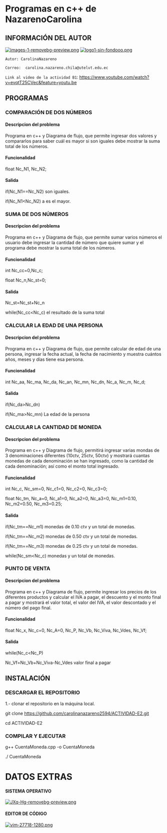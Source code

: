 # Programas en c++ de NazarenoCarolina

## INFORMACIÓN DEL AUTOR

[![images-1-removebg-preview.png](https://i.postimg.cc/c1zrgv8K/images-1-removebg-preview.png)](https://postimg.cc/Jtb1S4xm) [![logo1-sin-fondooo.png](https://i.postimg.cc/9MhZVwcb/logo1-sin-fondooo.png)](https://postimg.cc/d75Lj1kZ)

                                       
`Autor: CarolinaNazareno`

`Correo:  carolina.nazareno.chila@utelvt.edu.ec`                                                    

 `Link al video de la actividad B1`: 
https://www.youtube.com/watch?v=evqtT25CVec&feature=youtu.be


## PROGRAMAS

### COMPARACIÓN DE DOS NÚMEROS

#### Descripcion del problema
Programa en c++ y Diagrama de flujo, que permite ingresar dos valores y compararlos para saber cuál es mayor si son iguales debe mostrar la suma total de los números.


#### Funcionalidad 

float Nc_N1, Nc_N2;

#### Salida

if(Nc_N1==Nc_N2) son iguales.

if(Nc_N1<Nc_N2) a es el mayor.



### SUMA DE DOS NÚMEROS

#### Descripcion del problema
Programa en c++ y Diagrama de flujo, que permite sumar varios números el usuario debe ingresar la cantidad de número que quiere sumar y el programa debe mostrar la suma total de los números.

#### Funcionalidad

int Nc_cc=0,Nc_c;

float Nc_n,Nc_st=0;

#### Salida

Nc_st=Nc_st+Nc_n

while(Nc_cc<Nc_c)       el resultado de la suma total



### CALCULAR LA EDAD DE UNA PERSONA 
 

#### Descripcion del problema
Programa en c++ y Diagrama de flujo, que permite calcular de edad de una persona, ingresar la fecha actual, la fecha de nacimiento y muestra cuántos años, meses y días tiene esa persona.

#### Funcionalidad

int Nc_aa, Nc_ma, Nc_da, Nc_an, Nc_mn, Nc_dn, Nc_a, Nc_m, Nc_d;

#### Salida

if(Nc_da>Nc_dn)

if(Nc_ma>Nc_mn)    La edad de la persona 


### CALCULAR LA CANTIDAD DE MONEDA

#### Descripcion del problema
Programa en c++ y Diagrama de flujo, permitirá ingresar varias mondas de 3 denominaciones diferentes (10ctv, 25ctv, 50ctv) y mostrará cuantas monedas de cada denominación se han ingresado, como la cantidad de cada denominación; así como el monto total ingresado.

#### Funcionalidad

int Nc_c, Nc_sm=0, Nc_c1=0, Nc_c2=0, Nc_c3=0;

float Nc_tm, Nc_a=0, Nc_a1=0, Nc_a2=0, Nc_a3=0, Nc_m1=0.10, Nc_m2=0.50, Nc_m3=0.25;

#### Salida

if(Nc_tm==Nc_m1)   monedas de 0.10 ctv y un total de monedas.

if(Nc_tm==Nc_m2)   monedas de 0.50 ctv y un total de monedas.

if(Nc_tm==Nc_m3)   monedas de 0.25 ctv y un total de monedas.

while(Nc_sm<Nc_c)  monedas y un total de monedas.



### PUNTO DE VENTA

#### Descripcion del problema
Programa en c++ y Diagrama de flujo, permite ingresar los precios de los diferentes productos y calcular el IVA a pagar, el descuento y el monto final a pagar y mostrará el valor total, el valor del IVA, el valor descontado y el número del pago final.

#### Funcionalidad

float Nc_x, Nc_c=0, Nc_A=0, Nc_P, Nc_Vb, Nc_Viva, Nc_Vdes, Nc_Vf;

#### Salida

while(Nc_c<Nc_P)

Nc_Vf=Nc_Vb+Nc_Viva-Nc_Vdes         valor final a pagar


## INSTALACIÓN 

### DESCARGAR EL REPOSITORIO

1.- clonar el repositorio en la máquina local.

git clone https://github.com/carolinanazareno2594/ACTIVIDAD-E2.git

cd ACTIVIDAD-E2


### COMPILAR Y EJECUTAR

g++  CuentaMoneda.cpp -o CuentaMoneda

./ CuentaMoneda


# DATOS EXTRAS

#### SISTEMA OPERATIVO

[![JXq-Hg-removebg-preview.png](https://i.postimg.cc/658dwXd8/JXq-Hg-removebg-preview.png)](https://postimg.cc/WhPD6xYV)

#### EDITOR DE CÓDIGO
[![vim-27718-1280.png](https://i.postimg.cc/65zvGDTw/vim-27718-1280.png)](https://postimg.cc/GH82WgkS)
